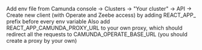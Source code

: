 Add env file from Camunda console -> Clusters -> "Your cluster" -> API -> Create new client (with Operate and Zeebe access) by adding REACT_APP_ prefix before every env variable
Also add REACT_APP_CAMUNDA_PROXY_URL to your own proxy, which should redirect all the requests to CAMUNDA_OPERATE_BASE_URL (you should create a proxy by your own)
